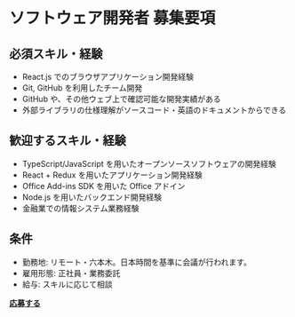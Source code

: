 # ソフトウェア開発者 募集要項

## 必須スキル・経験

- React.js でのブラウザアプリケーション開発経験
- Git, GitHub を利用したチーム開発
- GitHub や、その他ウェブ上で確認可能な開発実績がある
- 外部ライブラリの仕様理解がソースコード・英語のドキュメントからできる

## 歓迎するスキル・経験

- TypeScript/JavaScript を用いたオープンソースソフトウェアの開発経験
- React + Redux を用いたアプリケーション開発経験
- Office Add-ins SDK を用いた Office アドイン
- Node.js を用いたバックエンド開発経験
- 金融業での情報システム業務経験

## 条件

- 勤務地: リモート・六本木。日本時間を基準に会議が行われます。
- 雇用形態: 正社員・業務委託
- 給与: スキルに応じて相談

**[応募する](https://goo.gl/forms/EoD4VZz2ftczY3A53)**

